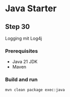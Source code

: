 # Java Starter #

## Step 30

Logging mit Log4j

### Prerequisites
- Java 21 JDK
- Maven

### Build and run

```shell
mvn clean package exec:java
```
